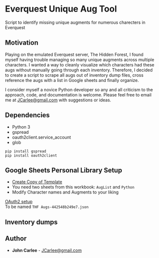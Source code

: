 # Everquest Unique Aug Tool
Script to identify missing unique augments for numerous charecters in Everquest

## Motivation
Playing on the emulated Everquest server, The Hidden Forest, I found myself having trouble managing so many unique augments across multiple characters.
I wanted a way to cleanly visualize which characters had these augs without manually going through each inventory.
Therefore, I decided to create a script to scrape all augs out of inventory dump files, cross reference the augs with a list in Google sheets and finally organize.

I consider myself a novice Python developer so any and all criticism to the approach, code, and documentation is welcome.
Please feel free to email me at JCarlee@gmail.com with suggestions or ideas.
 
## Dependencies
* Python 3
* gspread
* oauth2client.service_account
* glob

```
pip install gspread
pip install oauth2client
```

## Google Sheets Personal Library Setup
* [Create Copy of Template](https://docs.google.com/spreadsheets/d/1X95ZZVY5w94Pm0p9duMocIzvdu8OPTQ9iFitJcsGivA/edit#gid=542426973)
* You need two sheets from this workbook: `AugList` and `Python`
* Modify Character names and Augments to your liking

[OAuth2 setup](https://gspread.readthedocs.io/en/latest/oauth2.html)  
To be named `THF Augs-442548b249e7.json`  

## Inventory dumps

## Author

* **John Carlee** - JCarlee@gmail.com